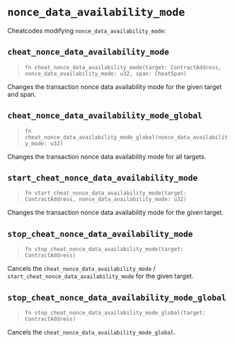 # `nonce_data_availability_mode`

Cheatcodes modifying `nonce_data_availability_mode`:

## `cheat_nonce_data_availability_mode`
> `fn cheat_nonce_data_availability_mode(target: ContractAddress, nonce_data_availability_mode: u32, span: CheatSpan)`

Changes the transaction nonce data availability mode for the given target and span.

## `cheat_nonce_data_availability_mode_global`
> `fn cheat_nonce_data_availability_mode_global(nonce_data_availability_mode: u32)`

Changes the transaction nonce data availability mode for all targets.

## `start_cheat_nonce_data_availability_mode`
> `fn start_cheat_nonce_data_availability_mode(target: ContractAddress, nonce_data_availability_mode: u32)`

Changes the transaction nonce data availability mode for the given target.

## `stop_cheat_nonce_data_availability_mode`
> `fn stop_cheat_nonce_data_availability_mode(target: ContractAddress)`

Cancels the `cheat_nonce_data_availability_mode` / `start_cheat_nonce_data_availability_mode` for the given target.

## `stop_cheat_nonce_data_availability_mode_global`
> `fn stop_cheat_nonce_data_availability_mode_global(target: ContractAddress)`

Cancels the `cheat_nonce_data_availability_mode_global`.
